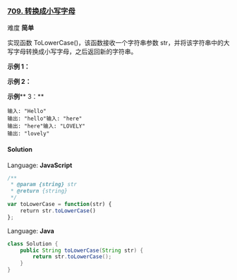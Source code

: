 ### [709\. 转换成小写字母](https://leetcode-cn.com/problems/to-lower-case/submissions/)

难度 **简单**

实现函数 ToLowerCase()，该函数接收一个字符串参数 str，并将该字符串中的大写字母转换成小写字母，之后返回新的字符串。

**示例 1：**

**示例 2：**

**示例**** 3：**

```
输入: "Hello"
输出: "hello"输入: "here"
输出: "here"输入: "LOVELY"
输出: "lovely"
```

#### Solution

Language: **JavaScript**

```javascript
/**
 * @param {string} str
 * @return {string}
 */
var toLowerCase = function(str) {
    return str.toLowerCase()
};
```

Language: **Java**

```Java
class Solution {
    public String toLowerCase(String str) {
        return str.toLowerCase();
    }
}
```